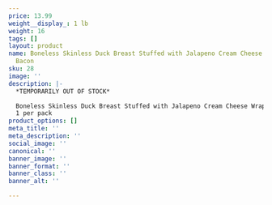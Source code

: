 ```yaml
---
price: 13.99
weight__display_: 1 lb
weight: 16
tags: []
layout: product
name: Boneless Skinless Duck Breast Stuffed with Jalapeno Cream Cheese Wrapped in
  Bacon
sku: 28
image: ''
description: |-
  *TEMPORARILY OUT OF STOCK*

  Boneless Skinless Duck Breast Stuffed with Jalapeno Cream Cheese Wrapped in Bacon
  1 per pack
product_options: []
meta_title: ''
meta_description: ''
social_image: ''
canonical: ''
banner_image: ''
banner_format: ''
banner_class: ''
banner_alt: ''

---
```

